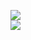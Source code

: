 [![](https://img.shields.io/badge/Made%20With-Github%20Spray-lightgrey.svg?style=for-the-badge&logo=github)](https://github.com/Annihil/github-spray#27867)  
[![](https://i.imgur.com/2DrTn0Z.gif)](https://github.com/Annihil/github-spray)